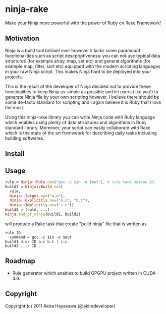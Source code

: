 # ninja-rake
Make your Ninja more powerful with the power of Ruby on Rake Framework!

## Motivation
Ninja is a build tool brilliant ever however it lacks some paramount functionalities such as script descpriptiveness:
you can not use typical data structures (for example array, map, set etc) 
and general algorithms (for example map, filter, sort etc) equipped with the modern scripting languages in your raw Ninja script.
This makes Ninja hard to be deployed into your projects.

This is the result of the developer of Ninja decided not to provide these functinalities to keep Ninja as simple as possible
and let users (like you!) to generate Ninja file by your own scripting however,
I believe there should be some de-facto standard for scripting and I again believe it is Ruby that I love the most.

Using this ninja-rake library you can write Ninja code with Ruby language which enables
using plenty of data structures and algorithms in Ruby standard library.
Moreover, your script can easily collaborate with Rake which is
the state of the art framework for describing daily tasks including building softwares.

## Install

## Usage

```ruby
rule = Ninja::Rule.new("gcc -c $in -o $out"), # rule have unique ID.
build1 = Ninja::Build.new(
  rule,
  Ninja::Target.new("a.o"),
  Ninja::Explicitly.new("a.c", "b.c"),
  Ninja::Implicitly.new("c.c"))
build2 = (rule, ...)
Ninja.end_of_ninja(build1, build2)  
```

will produce a Rake task that create "build.ninja" file that is written as

~~~
rule ID
  command = gcc -c $in -o $out
build1 a.o: ID a.c b.c | c.c
build2 ...: ID ...
~~~

## Roadmap
* Rule generator which enables to build GPGPU project written in CUDA 4.0.

## Copyright
Copyright (c) 2011 Akira Hayakawa (@akiradeveloper)
